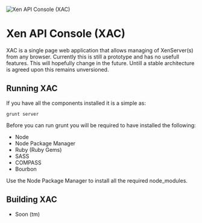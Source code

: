 ![Xen API Console (XAC)](https://raw.github.com/HPieters/xac.js/master/readme/logo.png "Xen API Console (XAC)")

# Xen API Console (XAC)

XAC is a single page web application that allows managing of XenServer(s) from any browser. Currently this is still a prototype and has no usefull features. This will hopefully change in the future. Untill a stable architecture is agreed upon this remains unversioned.

## Running XAC

If you have all the components installed it is a simple as:

`grunt server`

Before you can run grunt you will be required to have installed the following:

- Node
- Node Package Manager
- Ruby (Ruby Gems)
- SASS
- COMPASS
- Bourbon

Use the Node Package Manager to install all the required node_modules.

## Building XAC

- Soon (tm)
